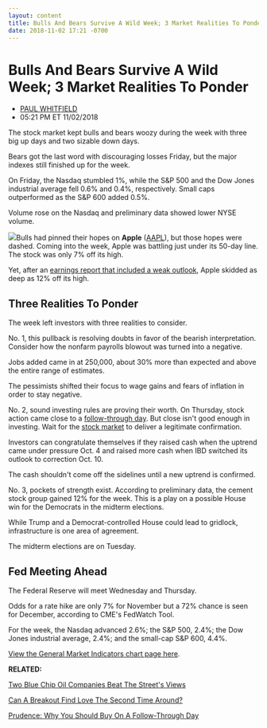 ```yaml
---
layout: content
title: Bulls And Bears Survive A Wild Week; 3 Market Realities To Ponder
date: 2018-11-02 17:21 -0700
---
```



Bulls And Bears Survive A Wild Week; 3 Market Realities To Ponder
==================================================================




* [PAUL WHITFIELD](https://www.investors.com/author/whitfieldp/ "Posts by PAUL WHITFIELD")
* 05:21 PM ET 11/02/2018




The stock market kept bulls and bears woozy during the week with three big up days and two sizable down days.




Bears got the last word with discouraging losses Friday, but the major indexes still finished up for the week.


On Friday, the Nasdaq stumbled 1%, while the S&P 500 and the Dow Jones industrial average fell 0.6% and 0.4%, respectively. Small caps outperformed as the S&P 600 added 0.5%.


Volume rose on the Nasdaq and preliminary data showed lower NYSE volume.


![](https://www.investors.com/wp-content/uploads/2018/11/MP110218-276x300.jpg)Bulls had pinned their hopes on **Apple** ([AAPL](https://research.investors.com/quote.aspx?symbol=AAPL)), but those hopes were dashed. Coming into the week, Apple was battling just under its 50-day line. The stock was only 7% off its high.


Yet, after an [earnings report that included a weak outlook](https://www.investors.com/news/technology/click/apple-stock-hide-iphone-unit-sales/), Apple skidded as deep as 12% off its high.


Three Realities To Ponder
-------------------------


The week left investors with three realities to consider.


No. 1, this pullback is resolving doubts in favor of the bearish interpretation. Consider how the nonfarm payrolls blowout was turned into a negative.


Jobs added came in at 250,000, about 30% more than expected and above the entire range of estimates.


The pessimists shifted their focus to wage gains and fears of inflation in order to stay negative.


No. 2, sound investing rules are proving their worth. On Thursday, stock action came close to a [follow-through day](https://www.investors.com/how-to-invest/investors-corner/how-to-find-next-stock-market-bottom/). But close isn't good enough in investing. Wait for the [stock market](https://www.investors.com/research/stock-market-prices-dow-jones-sp-500-nasdaq-spdr-etfs/) to deliver a legitimate confirmation.


Investors can congratulate themselves if they raised cash when the uptrend came under pressure Oct. 4 and raised more cash when IBD switched its outlook to correction Oct. 10.


The cash shouldn't come off the sidelines until a new uptrend is confirmed.


No. 3, pockets of strength exist. According to preliminary data, the cement stock group gained 12% for the week. This is a play on a possible House win for the Democrats in the midterm elections.


While Trump and a Democrat-controlled House could lead to gridlock, infrastructure is one area of agreement.


The midterm elections are on Tuesday.


Fed Meeting Ahead
-----------------


The Federal Reserve will meet Wednesday and Thursday.


Odds for a rate hike are only 7% for November but a 72% chance is seen for December, according to CME's FedWatch Tool.


For the week, the Nasdaq advanced 2.6%; the S&P 500, 2.4%; the Dow Jones industrial average, 2.4%; and the small-cap S&P 600, 4.4%.


[View the General Market Indicators chart page here](https://www.investors.com/wp-content/uploads/2018/11/GMI_110518.pdf).


**RELATED:**


[Two Blue Chip Oil Companies Beat The Street's Views](https://www.investors.com/news/exxon-earnings-q3-chevron-earnings-top-oil-stocks/)


[Can A Breakout Find Love The Second Time Around?](https://www.investors.com/how-to-invest/investors-corner/a-stock-rises-again-after-its-first-breakout-fails-should-you-buy-again/)


[Prudence: Why You Should Buy On A Follow-Through Day](https://www.investors.com/how-to-invest/investors-corner/why-you-should-buy-on-the-follow-through-day/)




